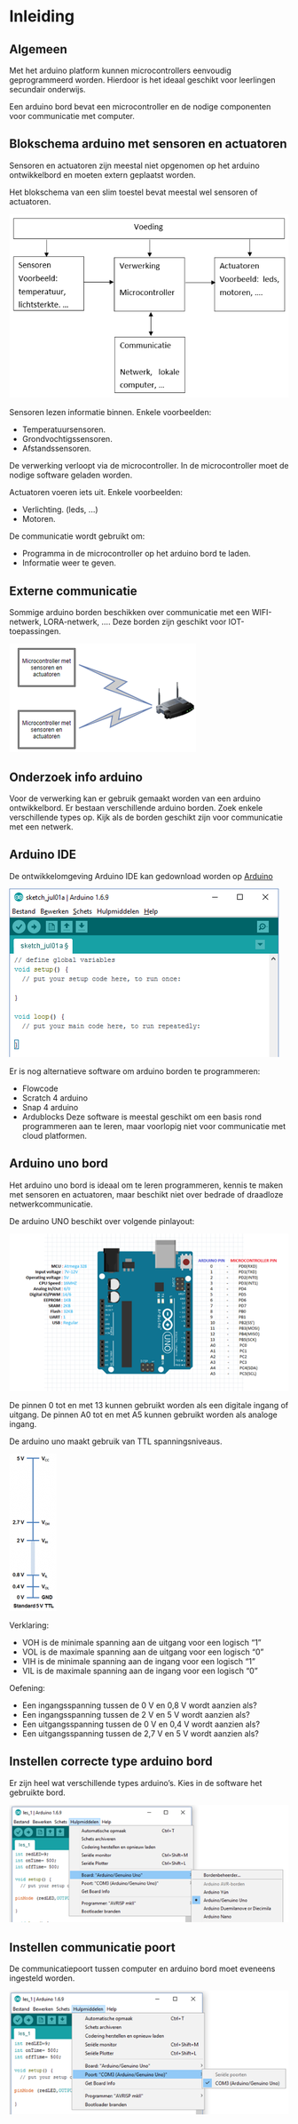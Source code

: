 # Inleiding
## Algemeen

Met het arduino platform kunnen microcontrollers eenvoudig geprogrammeerd worden. Hierdoor is het ideaal geschikt voor leerlingen secundair onderwijs.

Een arduino bord bevat een microcontroller en de nodige componenten voor communicatie met computer.

## Blokschema arduino met sensoren en actuatoren

 Sensoren en actuatoren zijn meestal niet opgenomen op het arduino ontwikkelbord en moeten extern geplaatst worden.

Het blokschema van een slim toestel bevat meestal wel sensoren of actuatoren.

![Blokschema](./assets/afbeeldingen/Blokschema.png)


Sensoren lezen informatie binnen. Enkele voorbeelden:

* Temperatuursensoren.
* Grondvochtigssensoren.
* Afstandssensoren.

De verwerking verloopt via de microcontroller. In de microcontroller moet de nodige software geladen worden.

Actuatoren voeren iets uit. Enkele voorbeelden:

* Verlichting. (leds, ...)
* Motoren.

De communicatie wordt gebruikt om:

* Programma in de microcontroller op het arduino bord te laden.
* Informatie weer te geven.

## Externe communicatie

Sommige arduino borden beschikken over communicatie met een WIFI-netwerk, LORA-netwerk, …. Deze borden zijn geschikt voor IOT-toepassingen.

![Arduino met wifi communicatie](./assets/afbeeldingen/arduinoIOTInleiding.png)

## Onderzoek info arduino

Voor de verwerking kan er gebruik gemaakt worden van een arduino ontwikkelbord.  Er bestaan verschillende arduino borden. Zoek enkele verschillende types op. Kijk als de borden geschikt zijn voor communicatie met een netwerk.

## Arduino IDE

De ontwikkelomgeving Arduino IDE kan gedownload worden op [Arduino](https://www.arduino.cc/)

![Arduino IDE](./assets/afbeeldingen/arduinoIDE.png)

Er is nog alternatieve software om arduino borden te programmeren:
* Flowcode
* Scratch 4 arduino
* Snap 4 arduino
* Ardublocks
Deze software is meestal geschikt om een basis rond programmeren aan te leren, maar voorlopig niet voor communicatie met cloud platformen.

## Arduino uno bord

Het arduino uno bord is ideaal om te leren programmeren, kennis te maken met sensoren en actuatoren, maar beschikt niet over bedrade of draadloze netwerkcommunicatie. 

De arduino UNO beschikt over volgende pinlayout:

![Arduino UNO pinlayout](./assets/afbeeldingen/arduinoUnoPinlayout.png)

De pinnen 0 tot en met 13 kunnen gebruikt worden als een digitale ingang of uitgang.
De pinnen A0 tot en met A5 kunnen gebruikt worden als analoge ingang.

De arduino uno maakt gebruik van TTL spanningsniveaus. 

![TTL spanningsniveau's](./assets/afbeeldingen/TTL.png)

Verklaring:
* VOH is de minimale spanning aan de uitgang voor een logisch “1”
* VOL is de maximale spanning aan de uitgang voor een logisch “0”
* VIH is de minimale spanning aan de ingang voor een logisch “1”
* VIL is de maximale spanning aan de ingang voor een logisch “0”

Oefening:

* Een ingangsspanning tussen de 0 V en 0,8 V wordt aanzien als? 	
* Een ingangsspanning tussen de 2 V en 5 V wordt aanzien als?	
* Een uitgangsspanning tussen de 0 V en 0,4 V wordt aanzien als? 	
* Een uitgangsspanning tussen de 2,7 V en 5 V wordt aanzien als? 	

## Instellen correcte type arduino bord

Er zijn heel wat verschillende types arduino’s. Kies in de software het gebruikte bord.

![Kiezen correct arduino bord](./assets/afbeeldingen/arduinoBord.png)

## Instellen communicatie poort

De communicatiepoort tussen computer en arduino bord moet eveneens ingesteld worden.

![Kiezen correcte communicatiepoort](./assets/afbeeldingen/arduinoCommunicatie.png)
